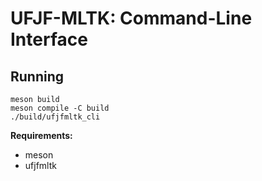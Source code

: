 # UFJF-MLTK: Command-Line Interface

## Running


```
meson build
meson compile -C build
./build/ufjfmltk_cli
```

**Requirements:**
- meson
- ufjfmltk 
